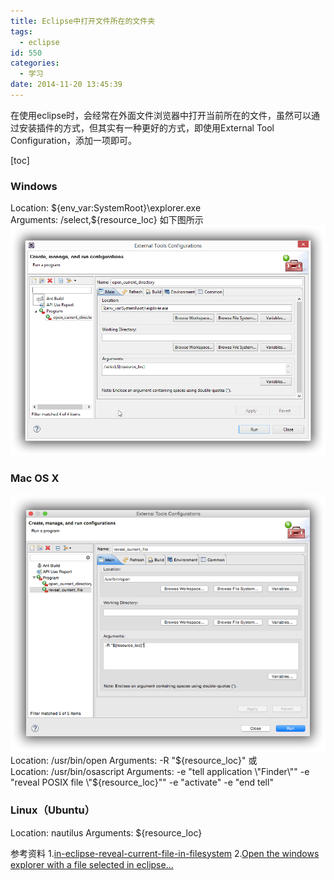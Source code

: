 ```yaml
---
title: Eclipse中打开文件所在的文件夹
tags:
  - eclipse
id: 550
categories:
  - 学习
date: 2014-11-20 13:45:39
---
```


在使用eclipse时，会经常在外面文件浏览器中打开当前所在的文件，虽然可以通过安装插件的方式，但其实有一种更好的方式，即使用External Tool Configuration，添加一项即可。

<!--more-->

[toc]

### Windows

Location: ${env_var:SystemRoot}\explorer.exe
Arguments: /select,${resource_loc}
如下图所示
[![windows_eclipse_open_current_directory](/resources/2014/11/windows_eclipse_open_current_directory.png)](/resources/2014/11/windows_eclipse_open_current_directory.png)

### Mac OS X

[![mac_eclipse_reveal_current_file](/resources/2014/11/mac_eclipse_reveal_current_file.png)](/resources/2014/11/mac_eclipse_reveal_current_file.png)
Location: /usr/bin/open
Arguments: -R "${resource_loc}"
或
Location: /usr/bin/osascript
Arguments: -e "tell application \"Finder\"" -e "reveal POSIX file \"${resource_loc}\"" -e "activate" -e "end tell"

### Linux（Ubuntu）

Location: nautilus
Arguments: ${resource_loc}

参考资料
1.[in-eclipse-reveal-current-file-in-filesystem](http://stackoverflow.com/questions/1161240/in-eclipse-reveal-current-file-in-filesystem)
2.[Open the windows explorer with a file selected in eclipse...](http://www.eclipsezone.com/eclipse/forums/t77655.html)